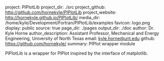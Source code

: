project: PlPlotLib
project_dir: ./src
project_github: http://github.com/hornekyle/PlPlotLib
project_website: http://hornekyle.github.io/PlPlotLib/
media_dir: /home/kyle/Development/Fortran/PlPlotLib/examples
favicon: logo.png
display: public
source: true
page_dir: ./pages
output_dir: ./doc
author: Dr. Kyle Horne
author_description: Assistant Professor, Mechanical and Energy Engineering, University of North Texas
email: kyle.horne@unt.edu
github: https://github.com/hornekyle/
summary: PlPlot wrapper module

PlPlotLib is a wrapper for PlPlot inspired by the interface of matplotlib.
